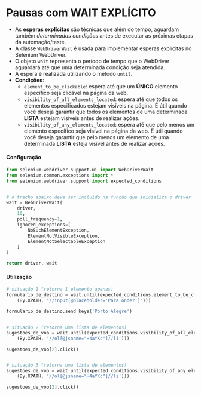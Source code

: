 # Pausas com WAIT EXPLÍCITO


- As **esperas explícitas** são técnicas que além do tempo, aguardam também *determinadas condições* antes de executar as próximas etapas da automação/teste.
- A classe ``WebDriverWait`` é usada para implementar esperas explícitas no Selenium WebDriver.
- O objeto ``wait`` representa o período de tempo que o WebDriver aguardará até que uma determinada condição seja atendida. 
- A espera é realizada utilizando o método ``until``.
- **Condições**:
   - ``element_to_be_clickable``: espera até que um **ÚNICO** elemento específico seja clicável na página da web. 
   - ``visibility_of_all_elements_located``: espera até que todos os elementos especificados estejam visíveis na página. É útil quando você deseja garantir que todos os elementos de uma determinada **LISTA** estejam visíveis antes de realizar ações.
   - ``visibility_of_any_elements_located``: espera até que pelo menos um elemento específico seja visível na página da web. É útil quando você deseja garantir que pelo menos um elemento de uma determinada **LISTA** esteja visível antes de realizar ações.


#### Configuração
```python
from selenium.webdriver.support.ui import WebDriverWait
from selenium.common.exceptions import *
from selenium.webdriver.support import expected_conditions


# o trecho abaixo deve ser incluído na função que inicializa o driver
wait = WebDriverWait(
    driver,
    10,
    poll_frequency=1,
    ignored_exceptions=[
        NoSuchElementException,
        ElementNotVisibleException,
        ElementNotSelectableException
    ]
)

return driver, wait
```


#### Utilização
```python
# situação 1 (retorna 1 elemento apenas)
formulario_de_destino = wait.until(expected_conditions.element_to_be_clickable(
    (By.XPATH, "//input[@placeholder='Para onde?']")))

formulario_de_destino.send_keys('Porto Alegre')


# situação 2 (retorna uma lista de elementos)
sugestoes_de_voo = wait.until(expected_conditions.visibility_of_all_elements_located(
    (By.XPATH, '//ol[@jsname="H4aYKc"]//li')))

sugestoes_de_voo[2].click()


# situação 3 (retorna uma lista de elementos)
sugestoes_de_voo = wait.until(expected_conditions.visibility_of_any_elements_located(
    (By.XPATH, '//ol[@jsname="H4aYKc"]//li')))

sugestoes_de_voo[2].click()
```